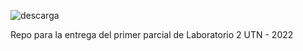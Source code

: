 ![descarga](https://user-images.githubusercontent.com/78119165/160845077-e97f5cda-6dbb-476a-8dfa-8a8420b9d798.png)

Repo para la entrega del primer parcial de Laboratorio 2 UTN - 2022

